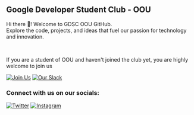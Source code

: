 ## Google Developer Student Club - OOU 

<p>Hi there 👋! Welcome to GDSC OOU GitHub. <br />
Explore the code, projects, and ideas that fuel our passion for technology and innovation.</p>

<br />

<p>If you are a student of OOU and haven't joined the club yet, you are highly welcome to join us</p>

[![Join Us](https://img.shields.io/badge/Join%20Us-Developer%20Student%20Clubs-blue?style=for-the-badge)](https://gdsc.community.dev/olabisi-onabanjo-university)
[![Our Slack](https://img.shields.io/badge/Slack-4A154B?style=for-the-badge&logo=slack&logoColor=white)](https://gdscoou.slack.com)


<h3>Connect with us on our socials:</h3>

[![Twitter](https://img.shields.io/twitter/follow/gdsc_oou?label=X%20(formerly%20Twitter)&style=for-the-badge&logo=x&link=https%3A%2F%2Ftwitter.com%2Fgdsc_oou)](https://twitter.com/gdsc_oou)
[![Instagram](https://img.shields.io/badge/instagram-%FF69B4.svg?style=for-the-badge&logo=instagram&logoColor=white&color=cd486b)](https://instagram.com/gdscoou)